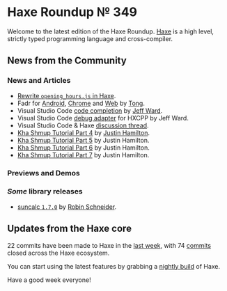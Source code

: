[_template]: ../templates/roundup.html
[date]: / "2015-12-22 09:28:00"
[modified]: / "2015-12-22 15:30:00"
[published]: / "2015-12-22 15:30:00"
[“”]: a ""
# Haxe Roundup № 349

Welcome to the latest edition of the Haxe Roundup. [Haxe]
is a high level, strictly typed programming language and cross-compiler.
	
## News from the Community

### News and Articles

- [Rewrite `opening_hours.js` in Haxe][l2].
- Fadr for [Android][l3], [Chrome][l4] and [Web][l5] by [Tong][tw1].
- Visual Studio Code [code completion][l6] by [Jeff Ward][tw2].
- Visual Studio Code [debug adapter][l7] for HXCPP by Jeff Ward.
- Visual Studio Code & Haxe [discussion thread][l8].
- [Kha Shmup Tutorial Part 4][l9] by [Justin Hamilton][tw3].
- [Kha Shmup Tutorial Part 5][l10] by Justin Hamilton.
- [Kha Shmup Tutorial Part 6][l11] by Justin Hamilton.
- [Kha Shmup Tutorial Part 7][l12] by Justin Hamilton.

### Previews and Demos



### _Some_ library releases

- [suncalc `1.7.0`][l1] by [Robin Schneider][gh1].

## Updates from the Haxe core

22 commits have been made to Haxe in the [last week], with 
74 [commits] closed across the Haxe ecosystem.



You can start using the latest features by grabbing a [nightly build] of Haxe.

Have a good week everyone!

[Haxe]: http://haxe.org/?utm_source=haxe.io "Haxe.org"
[nightly build]: http://build.haxe.org "Nightly Haxe Build"
[last week]: https://github.com/issues?utf8=%E2%9C%93&q=closed%3A2015-12-14..2015-12-22+org%3Ahaxefoundation+is%3Aclosed+ "Haxe Compiler commits from the last week"
[commits]: https://github.com/issues?utf8=%E2%9C%93&q=org%3Ahaxefoundation+org%3Aopenfl+org%3Asnowkit+org%3AKTXSoftware+org%3Ahaxeflixel+org%3Ahaxepunk+org%3Anmehost+is%3Aclosed+closed%3A2015-12-14..2015-12-22+ "Commits closed across the Haxe ecosystem"
	
[tw3]: https://twitter.com/jamiltron "@jamiltron"
[tw2]: http://twitter.com/jeff__ward "@jeff__ward"
[tw1]: https://twitter.com/disktree "@disktree"
	
[gh1]: https://github.com/ypid "@ypid"

[l12]: http://jamiltron.com/2015/12/KhaShmup-Tutorial-Part-7/ "Kha Shmup Tutorial Part 7"
[l11]: http://jamiltron.com/2015/12/KhaShmup-Tutorial-Part-6/ "Kha Shmup Tutorial Part 6"
[l10]: http://jamiltron.com/2015/12/KhaShmup-Tutorial-Part-5/ "Kha Shmup Tutorial Part 5"
[l9]: http://jamiltron.com/2015/12/KhaShmup-Tutorial-Part-4/ "Kha Shmup Tutorial Part 4"
[l8]: https://groups.google.com/forum/?hl=en#!topic/haxelang/_BdJSpBUF2Q "Visual Studio Code + Haxe = Swell editor / debugger"
[l7]: https://github.com/jcward/vscode-hxcpp-debug "Visual Studio Code debug adapter for HXCPP on GitHub"
[l6]: https://github.com/jcward/vscode-haxe "Haxe language extension for Visual Studio Code on GitHub"
[l5]: http://tong.github.io/fadr/ "Fadr for the Web"
[l4]: https://chrome.google.com/webstore/detail/fadr/lionpbnnnifoojemhjailcbcnbdcibfe "Fadr for Chrome"
[l3]: https://play.google.com/store/apps/details?id=disktree.net.fadr "Fadr for Android on the Play Store"
[l2]: https://github.com/opening-hours/opening_hours.js/issues/136 "Rewrite opening_hours.js in Haxe on GitHub"
[l1]: https://github.com/ypid/suncalc "suncalc on GitHub"
